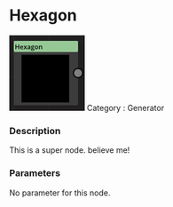 # Hexagon
![node picture](./Hexagon.png)
Category : Generator
### Description
This is a super node. believe me!
### Parameters
No parameter for this node.

